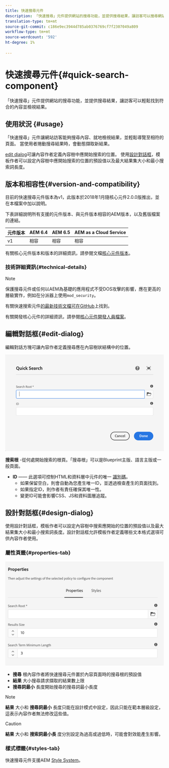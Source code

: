 ```yaml
---
title: 快速搜尋元件
description: 「快速搜尋」元件提供網站的搜尋功能，並提供搜尋結果，讓訪客可以搜尋網站並篩選結果。
translation-type: tm+mt
source-git-commit: c186e9ec3944d785ab0376769cf7f2307049a809
workflow-type: tm+mt
source-wordcount: '592'
ht-degree: 1%

---
```



# 快速搜尋元件{#quick-search-component}

「快速搜尋」元件提供網站的搜尋功能，並提供搜尋結果，讓訪客可以輕鬆找到符合的內容並檢視結果。

## 使用狀況 {#usage}

「快速搜尋」元件讓網站訪客能夠搜尋內容、就地檢視結果，並輕鬆導覽至相符的頁面。 當使用者捲動搜尋結果時，會動態擷取新結果。

[edit dialog](#edit-dialog)可讓內容作者定義內容樹中應開始搜索的位置。 使用[設計對話框](#design-dialog)，模板作者可以設定內容樹中應開始搜索的位置的預設值以及最大結果集大小和最小搜索詞長度。

## 版本和相容性{#version-and-compatibility}

目前的快速搜尋元件版本為v1，此版本於2018年1月隨核心元件2.0.0版推出，並在本檔案中加以說明。

下表詳細說明所有支援的元件版本、與元件版本相容的AEM版本，以及舊版檔案的連結。

| 元件版本 | AEM 6.4 | AEM 6.5 | AEM as a Cloud Service  |
|--- |--- |--- |---|
| v1 | 相容 | 相容 | 相容 |

有關核心元件版本和版本的詳細資訊，請參閱文檔[核心元件版本](/help/versions.md)。

### 技術詳細資訊{#technical-details}

>[!NOTE]
>
>保護搜尋元件或任何以AEM為基礎的應用程式不受DOS攻擊的影響，應在更高的層級實作，例如在分派器上使用`mod_security`。

有關快速搜索元件[的最新技術文檔可在GitHub](https://adobe.com/go/aem_cmp_tech_search_v1)上找到。

有關開發核心元件的詳細資訊，請參閱[核心元件開發人員檔案](/help/developing/overview.md)。

## 編輯對話框{#edit-dialog}

編輯對話方塊可讓內容作者定義搜尋應在內容樹狀結構中的位置。

![快速搜尋元件的編輯對話方塊](/help/assets/quick-search-edit.png)

**搜索根** -從何處開始搜索的根頁。「搜尋根」可以是Blueprint主版、語言主版或一般頁面。
* **ID**  —— 此選項可控制HTML和資料層中元件的唯一 [識別碼](/help/developing/data-layer/overview.md)。
   * 如果保留空白，則會自動為您產生唯一ID，並透過檢查產生的頁面找到。
   * 如果指定ID，則作者有責任確保其唯一性。
   * 變更ID可能會影響CSS、JS和資料圖層追蹤。

## 設計對話框{#design-dialog}

使用設計對話框，模板作者可以設定內容樹中搜索應開始的位置的預設值以及最大結果集大小和最小搜索詞長度。設計對話框允許模板作者定義哪些文本格式選項可供內容作者使用。

### 屬性頁籤{#properties-tab}

![快速搜尋元件的設計對話方塊](/help/assets/quick-search-design.png)

* **搜尋**
根內容作者將快速搜尋元件置於內容頁面時的搜尋根的預設值
* **結果**
大小搜尋請求擷取的結果數上限
* **搜尋詞最小**
長度開始搜尋的搜尋詞最小長度

>[!NOTE]
>
>**結果** 大小和 **搜尋詞最小** 長度只能在設計模式中設定，因此只能在範本層級設定，這表示內容作者無法修改這些值。

>[!CAUTION]
>
>**結果** 大小和 **搜索詞最小長** 度分別設定為過高或過低時，可能會對效能產生影響。

### 樣式標籤{#styles-tab}

快速搜尋元件支援AEM [Style System](/help/get-started/authoring.md#component-styling)。

